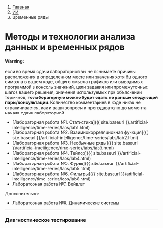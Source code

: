 <ol class="breadcrumb">
  <li class="breadcrumb-item"><a href="{{ site.baseurl }}">Главная</a></li>
  <li class="breadcrumb-item"><a href="{{ site.baseurl }}/artificial-intelligence/index.html">ИИ</a></li>
  <li class="breadcrumb-item active">Временные ряды</li>
</ol>

# Методы и технологии анализа данных и временных рядов

<div class="alert alert-dismissible alert-warning">
  <!-- <button type="button" class="btn-close" data-bs-dismiss="alert"></button> -->
  <h4 class="alert-heading">Warning:</h4>
  <p class="mb-0">если во время сдачи лабораторной вы не понимаете причины расположения в определенном месте или значения хотя бы одного символа в вашем коде, общего смысла графиков или выводимых программой в консоль значений, цели задания или промежуточных шагов вашего решения, значения используемых при объяснении терминов, <b>то лабораторную можно будет сдать не раньше следующей пары/консультации</b>. Количество комментариев в коде никак не ограничивается, как и ваши вопросы к преподавателю до момента начала сдачи лабораторной.</p>
</div>

* [Лабораторная работа №1. Статистика]({{ site.baseurl }}/artificial-intelligence/time-series/labs/lab1.html)
* [Лабораторная работа №2. Взаимнокорреляционная функция]({{ site.baseurl }}/artificial-intelligence/time-series/labs/lab2.html)
* [Лабораторная работа №3. Необычные ряды]({{ site.baseurl }}/artificial-intelligence/time-series/labs/lab3.html)
* [Лабораторная работа №4. Тейлор]({{ site.baseurl }}/artificial-intelligence/time-series/labs/lab4.html)
* [Лабораторная работа №5. Фурье]({{ site.baseurl }}/artificial-intelligence/time-series/labs/lab5.html)
* [Лабораторная работа №6. Фильтры]({{ site.baseurl }}/artificial-intelligence/time-series/labs/lab6.html)
* Лабораторная работа №7. Вейвлет

Дополнительно:
* Лабораторная работа №8. Динамические системы

___

### Диагностическое тестирование
